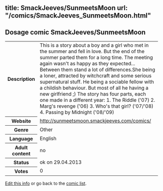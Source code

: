 title: SmackJeeves/SunmeetsMoon
url: "/comics/SmackJeeves_SunmeetsMoon.html"
---
Dosage comic SmackJeeves/SunmeetsMoon
-----------------------------------------

<p id="msg"></p>
<script type="text/javascript">
if (window.location.search === '?edit_info_mail=sent_ok') {
  var elem = document.getElementById("msg");
  elem.innerHTML = 'Edited information sucessfully sent.';
  elem.className = 'ok';
}
</script>
<table class="comicinfo">
<tr>
<th>Description</th><td>This is a story about a boy and a girl who met in the summer and fell in love. But the end of the summer parted them for a long time. The meeting again wasn't as happy as they expected... Between them stand a lot of differences.She being a loner, attracted by witchcraft and some serious supernatural stuff. He being a sociable fellow with a childish behaviour. But most of all he having a new girlfriend ;) The story has four parts, each one made in a different year: 1. The Riddle ('07) 2. Marg's revenge ('06) 3. Who's that girl? ('07/'08) 4. Passing by Midnight ('08/'09)</td>
</tr>
<tr>
<th>Website</th><td><a href="http://sunmeetsmoon.smackjeeves.com/comics/">http://sunmeetsmoon.smackjeeves.com/comics/</a></td>
</tr>
<tr>
<th>Genre</th><td>Other</td>
</tr>
<tr>
<th>Language</th><td>English</td>
</tr>
<tr>
<th>Adult content</th><td>no</td>
</tr>
<tr>
<th>Status</th><td>ok on 29.04.2013</td>
</tr>
<tr>
<th>Votes</th><td>0</td>
</tr>
</table>

[Edit this info](SmackJeeves_SunmeetsMoon_edit.html) or go back to the [comic list](../comic-index.html).
